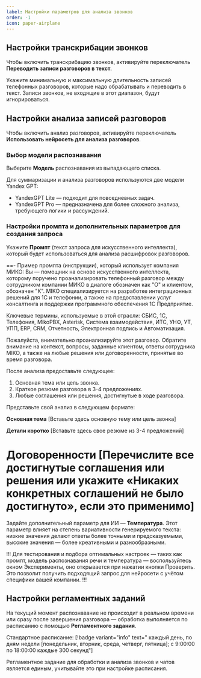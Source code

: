```yaml
---
label: Настройки параметров для анализа звонков
order: -1
icon: paper-airplane
---
```


## Настройки транскрибации звонков

Чтобы включить транскрибацию звонков, активируйте переключатель **Переводить записи разговоров в текст**.

Укажите минимальную и максимальную длительность записей телефонных разговоров, которые надо обрабатывать и переводить в текст. Записи звонков, не входящие в этот диапазон, будут игнорироваться.

## Настройки анализа записей разговоров

Чтобы включить анализ разговоров, активируйте переключатель **Использовать нейросеть для анализа разговоров**.

### Выбор модели распознавания

Выберите **Модель** распознавания из выпадающего списка.

Для суммаризации и анализа разговоров используются две модели Yandex GPT:
- YandexGPT Lite — подходит для повседневных задач.
- YandexGPT Pro — предназначена для более сложного анализа, требующего логики и рассуждений.

### Настройки промпта и дополнительных параметров для создания запроса

Укажите **Промпт** (текст запроса для искусственного интеллекта), который будет использоваться для анализа расшифровок разговоров.

==- Пример промпта (инструкции), который использует компания МИКО:
Вы — помощник на основе искусственного интеллекта, которому поручено проанализировать телефонный разговор между сотрудником компании МИКО в диалоге обозначен как "О" и клиентом, обозначен "К". MIKO специализируется на разработке интеграционных решений для 1С и телефонии, а также на предоставлении услуг консалтинга и поддержки программного обеспечения 1С Предприятие.

Ключевые термины, используемые в этой отрасли: СБИС, 1С, Телефония, MikoPBX, Asterisk, Система взаимодействия, ИТС, УНФ, УТ, УПП, ERP, CRM, Отчетность, Электронная подпись и Автоматизация.

Пожалуйста, внимательно проанализируйте этот разговор. Обратите внимание на контекст, вопросы, заданные клиентом, ответы сотрудника MIKO, а также на любые решения или договоренности, принятые во время разговора.

После анализа предоставьте следующее:

1. Основная тема или цель звонка.
2. Краткое резюме разговора в 3-4 предложениях.
3. Любые соглашения или решения, достигнутые в ходе разговора.

Представьте свой анализ в следующем формате:

**Основная тема**
[Вставьте здесь основную тему или цель звонка]

**Детали коротко**
[Вставьте здесь свое резюме из 3-4 предложений]

**Договоренности**
[Перечислите все достигнутые соглашения или решения или укажите «Никаких конкретных соглашений не было достигнуто», если это применимо]
===

Задайте дополнительный параметр для ИИ — **Температура**. Этот параметр влияет на степень вариативности генерируемого текста: низкие значения делают ответы более точными и предсказуемыми, высокие значения — более креативными и разнообразными.

!!!
Для тестирования и подбора оптимальных настроек — таких как промпт, модель распознавания речи и температура — воспользуйтесь окном Эксперименты, оно открывается при нажатии кнопки Проверить. Это позволит получить подходящий запрос для нейросети с учётом специфики вашей компании.
!!!

## Настройки регламентных заданий

На текущий момент распознавание не происходит в реальном времени или сразу после завершения разговора — обработка выполняется по расписанию с помощью **Регламентного задания**.

Стандартное расписание: [!badge variant="info" text=" каждый день, по дням недели [понедельник, вторник, среда, четверг, пятница]; с 9:00:00 по 18:00:00 каждые 300 секунд"]

Регламентное задание для обработки и анализа звонков и чатов является единым, учитывайте это при настройке расписания.